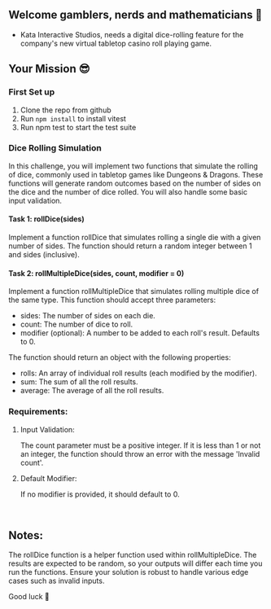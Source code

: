 ## Welcome gamblers, nerds and mathematicians 🎲


- Kata Interactive Studios, needs a digital dice-rolling feature for the company's new virtual tabletop casino roll playing game. 



## Your Mission 😎
### First Set up

1. Clone the repo from github
2. Run <code>npm install</code> to install vitest
3. Run npm test to start the test suite

### Dice Rolling Simulation
In this challenge, you will implement two functions that simulate the rolling of dice, commonly used in tabletop games like Dungeons & Dragons. These functions will generate random outcomes based on the number of sides on the dice and the number of dice rolled. You will also handle some basic input validation.

#### Task 1: rollDice(sides)
Implement a function rollDice that simulates rolling a single die with a given number of sides. The function should return a random integer between 1 and sides (inclusive).

#### Task 2: rollMultipleDice(sides, count, modifier = 0)
Implement a function rollMultipleDice that simulates rolling multiple dice of the same type. This function should accept three parameters:

- sides: The number of sides on each die.<br>
- count: The number of dice to roll.<br>
- modifier (optional): A number to be added to each roll's result. Defaults to 0. <br>

The function should return an object with the following properties:<br>
- rolls: An array of individual roll results (each modified by the modifier).<br>
- sum: The sum of all the roll results.<br>
- average: The average of all the roll results.

### Requirements:
1. Input Validation:

    The count parameter must be a positive integer. If it is less than 1 or not an integer, the function should throw an error with the message 'Invalid count'.
2. Default Modifier:

    If no modifier is provided, it should default to 0.

<br>

## Notes:
The rollDice function is a helper function used within rollMultipleDice.
The results are expected to be random, so your outputs will differ each time you run the functions.
Ensure your solution is robust to handle various edge cases such as invalid inputs.


Good luck 🤞
